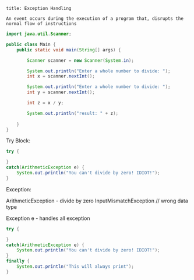 
```ad-note
title: Exception Handling

An event occurs during the execution of a program that, disrupts the normal flow of instructions
```

```java
import java.util.Scanner;

public class Main {
	public static void main(String[] args) {

		Scanner scanner = new Scanner(System.in);

		System.out.println("Enter a whole number to divide: ");
		int x = scanner.nextInt();

		System.out.println("Enter a whole number to divide: ");
		int y = scanner.nextInt();

		int z = x / y;

		System.out.println("result: " + z);
		
	}
}
```

Try Block:

```java
try {

}
catch(ArithmeticException e) {
	System.out.println("You can't divide by zero! IDIOT!");
} 
```


Exception:

ArithmeticException - divide by zero
InputMismatchException // wrong data type

Exception e  - handles all exception

```java
try {

}
catch(ArithmeticException e) {
	System.out.println("You can't divide by zero! IDIOT!");
} 
finally {
	System.out.println("This will always print");
}
```


